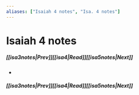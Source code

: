 ```yaml
---
aliases: ["Isaiah 4 notes", "Isa. 4 notes"]
---
```

# Isaiah 4 notes
##### <span class=arrow-left></span>[[isa3notes|Prev]]<span class=navigation-separator></span>[[isa4|Read]]<span class=navigation-separator></span>[[isa5notes|Next]]<span class=arrow-right></span>
- 
##### <span class=arrow-left></span>[[isa3notes|Prev]]<span class=navigation-separator></span>[[isa4|Read]]<span class=navigation-separator></span>[[isa5notes|Next]]<span class=arrow-right></span>
